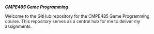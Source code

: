***CMPE485 Game Programming***

Welcome to the GitHub repository for the CMPE485 Game Programming course. This repository serves as a central hub for me to deliver my assignments.
